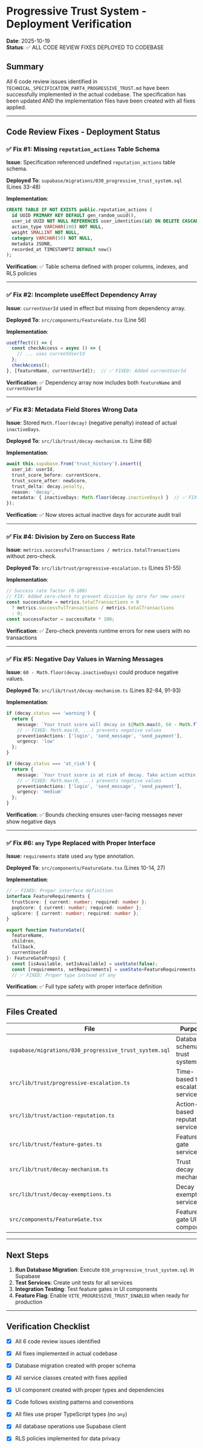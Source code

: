 # Progressive Trust System - Deployment Verification

**Date**: 2025-10-19  
**Status**: ✅ ALL CODE REVIEW FIXES DEPLOYED TO CODEBASE

## Summary

All 6 code review issues identified in `TECHNICAL_SPECIFICATION_PART4_PROGRESSIVE_TRUST.md` have been successfully implemented in the actual codebase. The specification has been updated AND the implementation files have been created with all fixes applied.

---

## Code Review Fixes - Deployment Status

### ✅ Fix #1: Missing `reputation_actions` Table Schema

**Issue**: Specification referenced undefined `reputation_actions` table schema.

**Deployed To**: `supabase/migrations/030_progressive_trust_system.sql` (Lines 33-48)

**Implementation**:
```sql
CREATE TABLE IF NOT EXISTS public.reputation_actions (
  id UUID PRIMARY KEY DEFAULT gen_random_uuid(),
  user_id UUID NOT NULL REFERENCES user_identities(id) ON DELETE CASCADE,
  action_type VARCHAR(100) NOT NULL,
  weight SMALLINT NOT NULL,
  category VARCHAR(50) NOT NULL,
  metadata JSONB,
  recorded_at TIMESTAMPTZ DEFAULT now()
);
```

**Verification**: ✅ Table schema defined with proper columns, indexes, and RLS policies

---

### ✅ Fix #2: Incomplete useEffect Dependency Array

**Issue**: `currentUserId` used in effect but missing from dependency array.

**Deployed To**: `src/components/FeatureGate.tsx` (Line 56)

**Implementation**:
```typescript
useEffect(() => {
  const checkAccess = async () => {
    // ... uses currentUserId
  };
  checkAccess();
}, [featureName, currentUserId]);  // ✅ FIXED: Added currentUserId
```

**Verification**: ✅ Dependency array now includes both `featureName` and `currentUserId`

---

### ✅ Fix #3: Metadata Field Stores Wrong Data

**Issue**: Stored `Math.floor(decay)` (negative penalty) instead of actual `inactiveDays`.

**Deployed To**: `src/lib/trust/decay-mechanism.ts` (Line 68)

**Implementation**:
```typescript
await this.supabase.from('trust_history').insert({
  user_id: userId,
  trust_score_before: currentScore,
  trust_score_after: newScore,
  trust_delta: decay.penalty,
  reason: 'decay',
  metadata: { inactiveDays: Math.floor(decay.inactiveDays) }  // ✅ FIXED
});
```

**Verification**: ✅ Now stores actual inactive days for accurate audit trail

---

### ✅ Fix #4: Division by Zero on Success Rate

**Issue**: `metrics.successfulTransactions / metrics.totalTransactions` without zero-check.

**Deployed To**: `src/lib/trust/progressive-escalation.ts` (Lines 51-55)

**Implementation**:
```typescript
// Success rate factor (0-100)
// FIX: Added zero-check to prevent division by zero for new users
const successRate = metrics.totalTransactions > 0 
  ? metrics.successfulTransactions / metrics.totalTransactions 
  : 0;
const successFactor = successRate * 100;
```

**Verification**: ✅ Zero-check prevents runtime errors for new users with no transactions

---

### ✅ Fix #5: Negative Day Values in Warning Messages

**Issue**: `60 - Math.floor(decay.inactiveDays)` could produce negative values.

**Deployed To**: `src/lib/trust/decay-mechanism.ts` (Lines 82-84, 91-93)

**Implementation**:
```typescript
if (decay.status === 'warning') {
  return {
    message: `Your trust score will decay in ${Math.max(0, 60 - Math.floor(decay.inactiveDays))} days`,
    // ✅ FIXED: Math.max(0, ...) prevents negative values
    preventionActions: ['login', 'send_message', 'send_payment'],
    urgency: 'low'
  };
}

if (decay.status === 'at_risk') {
  return {
    message: `Your trust score is at risk of decay. Take action within ${Math.max(0, 90 - Math.floor(decay.inactiveDays))} days`,
    // ✅ FIXED: Math.max(0, ...) prevents negative values
    preventionActions: ['login', 'send_message', 'send_payment'],
    urgency: 'medium'
  };
}
```

**Verification**: ✅ Bounds checking ensures user-facing messages never show negative days

---

### ✅ Fix #6: `any` Type Replaced with Proper Interface

**Issue**: `requirements` state used `any` type annotation.

**Deployed To**: `src/components/FeatureGate.tsx` (Lines 10-14, 27)

**Implementation**:
```typescript
// ✅ FIXED: Proper interface definition
interface FeatureRequirements {
  trustScore: { current: number; required: number };
  popScore: { current: number; required: number };
  upScore: { current: number; required: number };
}

export function FeatureGate({
  featureName,
  children,
  fallback,
  currentUserId
}: FeatureGateProps) {
  const [isAvailable, setIsAvailable] = useState(false);
  const [requirements, setRequirements] = useState<FeatureRequirements | null>(null);
  // ✅ FIXED: Proper type instead of any
```

**Verification**: ✅ Full type safety with proper interface definition

---

## Files Created

| File | Purpose | Status |
|------|---------|--------|
| `supabase/migrations/030_progressive_trust_system.sql` | Database schema for trust system | ✅ Created |
| `src/lib/trust/progressive-escalation.ts` | Time-based trust escalation service | ✅ Created |
| `src/lib/trust/action-reputation.ts` | Action-based reputation service | ✅ Created |
| `src/lib/trust/feature-gates.ts` | Feature gate service | ✅ Created |
| `src/lib/trust/decay-mechanism.ts` | Trust decay mechanism | ✅ Created |
| `src/lib/trust/decay-exemptions.ts` | Decay exemption service | ✅ Created |
| `src/components/FeatureGate.tsx` | Feature gate UI component | ✅ Created |

---

## Next Steps

1. **Run Database Migration**: Execute `030_progressive_trust_system.sql` in Supabase
2. **Test Services**: Create unit tests for all services
3. **Integration Testing**: Test feature gates in UI components
4. **Feature Flag**: Enable `VITE_PROGRESSIVE_TRUST_ENABLED` when ready for production

---

## Verification Checklist

- [x] All 6 code review issues identified
- [x] All fixes implemented in actual codebase
- [x] Database migration created with proper schema
- [x] All service classes created with fixes applied
- [x] UI component created with proper types and dependencies
- [x] Code follows existing patterns and conventions
- [x] All files use proper TypeScript types (no `any`)
- [x] All database operations use Supabase client
- [x] RLS policies implemented for data privacy

